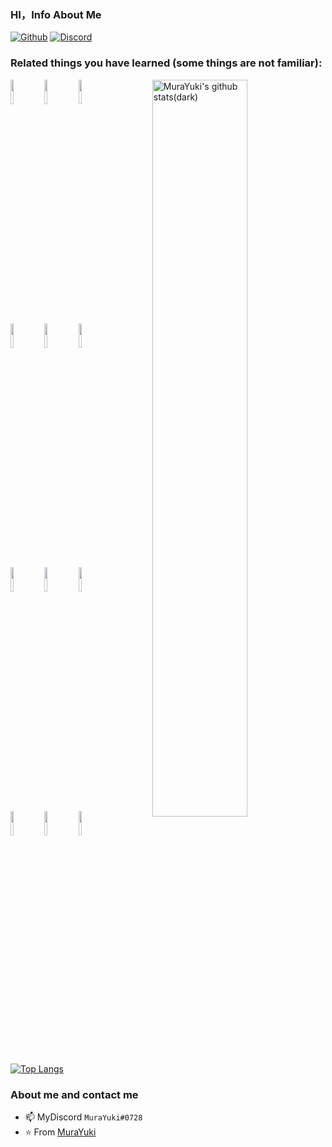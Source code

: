 ### HI，Info About Me
<!--
**murayuki/murayuki** is a ✨ _special_ ✨ repository because its `README.md` (this file) appears on your GitHub profile.
-->

[![Github](https://img.shields.io/badge/Github-000.svg?&style=for-the-badge&logo=Github&logoColor=white)](https://github.com/murayuki)
[![Discord](https://img.shields.io/badge/Discord-7289da.svg?&style=for-the-badge&logo=Discord&logoColor=white)]() 

### Related things you have learned (some things are not familiar):
<p>
  <a href="https://github.com/murayuki">
    <img width="55%" align="right" alt="MuraYuki's github stats(dark)" src="https://github-readme-stats.vercel.app/api?username=murayuki&show_icons=true&count_private=true&theme=dark" />
  </a>

  <code><img width="10%" src="https://www.vectorlogo.zone/logos/python/python-ar21.svg"></code>
  <code><img width="10%" src="https://www.vectorlogo.zone/logos/lua/lua-ar21.svg"></code>
  <code><img width="10%" src="https://www.vectorlogo.zone/logos/w3_html5/w3_html5-ar21.svg"></code>
  <br />
  <code><img width="10%" src="https://www.vectorlogo.zone/logos/vuejs/vuejs-ar21.svg"></code>
  <code><img width="10%" src="https://www.vectorlogo.zone/logos/json/json-ar21.svg"></code>
  <code><img width="10%" src="https://www.vectorlogo.zone/logos/netlifyapp_watercss/netlifyapp_watercss-ar21.svg"></code>
  <br />
  <code><img width="10%" src="https://www.vectorlogo.zone/logos/nodejs/nodejs-ar21.svg"></code>
  <code><img width="10%" src="https://www.vectorlogo.zone/logos/npmjs/npmjs-ar21.svg"></code>
  <code><img width="10%" src="https://www.vectorlogo.zone/logos/php/php-ar21.svg"></code>
  <br />
  <code><img width="10%" src="https://www.vectorlogo.zone/logos/git-scm/git-scm-ar21.svg"></code>
  <code><img width="10%" src="https://www.vectorlogo.zone/logos/yaml/yaml-ar21.svg"></code>
  <code><img width="10%" src="https://www.vectorlogo.zone/logos/ubuntu/ubuntu-ar21.svg"></code>
  
  [![Top Langs](https://github-readme-stats.vercel.app/api/top-langs/?username=murayuki&hide=jupyter%20notebook&show_icons=true&layout=compact&hide_border=true)](https://github.com/anuraghazra/github-readme-stats)
</p>

### About me and contact me
- 📫 MyDiscord `MuraYuki#0728`
- ⭐️ From [MuraYuki](https://github.com/murayuki)
